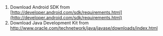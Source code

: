 1. Download Android SDK from [http://developer.android.com/sdk/requirements.html](http://developer.android.com/sdk/requirements.html)
2. Download Java Development Kit from http://www.oracle.com/technetwork/java/javase/downloads/index.html

